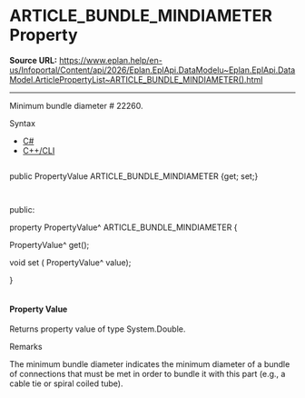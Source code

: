 # ARTICLE_BUNDLE_MINDIAMETER Property

**Source URL:** https://www.eplan.help/en-us/Infoportal/Content/api/2026/Eplan.EplApi.DataModelu~Eplan.EplApi.DataModel.ArticlePropertyList~ARTICLE_BUNDLE_MINDIAMETER().html

---

Minimum bundle diameter # 22260.

Syntax

- [C#](#i-syntax-CS)
- [C++/CLI](#i-syntax-CPP2005)

```
```
public PropertyValue ARTICLE_BUNDLE_MINDIAMETER {get; set;}
```
```

```
```
public:

property PropertyValue^ ARTICLE_BUNDLE_MINDIAMETER {

   PropertyValue^ get();

   void set (    PropertyValue^ value);

}
```
```

#### Property Value

Returns property value of type System.Double.

Remarks

The minimum bundle diameter indicates the minimum diameter of a bundle of connections that must be met in order to bundle it with this part (e.g., a cable tie or spiral coiled tube).
